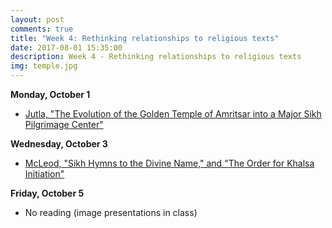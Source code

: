 ```yaml
---
layout: post
comments: true
title: "Week 4: Rethinking relationships to religious texts"
date: 2017-08-01 15:35:00
description: Week 4 - Rethinking relationships to religious texts
img: temple.jpg
---
```


**Monday, October 1**
- [Jutla, "The Evolution of the Golden Temple of Amritsar into a Major Sikh Pilgrimage Center"](http://www.aimspress.com/article/10.3934/geosci.2016.3.259/pdf)

**Wednesday, October 3**
- [McLeod, "Sikh Hymns to the Divine Name," and "The Order for Khalsa Initiation"](https://www.dropbox.com/s/d6rw67ykkbpuavs/McLeod_SikhTexts.pdf?dl=0)

**Friday, October 5**
- No reading (image presentations in class)